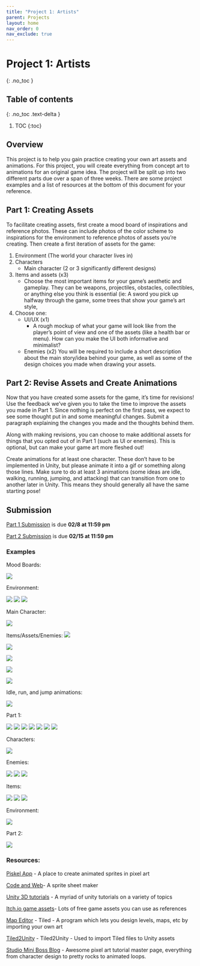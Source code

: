 ```yaml
---
title: "Project 1: Artists"
parent: Projects
layout: home
nav_order: 0
nav_exclude: true
---
```


# Project 1: Artists
{: .no_toc }

## Table of contents
{: .no_toc .text-delta }

1. TOC
{:toc}

## Overview
This project is to help you gain practice creating your own art assets and animations.  For this project, you will create everything from concept art to animations for an original game idea. The project will be split up into two different parts due over a span of three weeks. There are some project examples and a list of resources at the bottom of this document for your reference.

## Part 1: Creating Assets
To facilitate creating assets, first create a mood board of inspirations and reference photos. These can include photos of the color scheme to inspirations for the environment to reference photos of assets you’re creating.  Then create a first iteration of assets for the game:  
1. Environment (The world your character lives in)
2. Characters
    * Main character (2 or 3 significantly different designs)
3. Items and assets (x3)
    * Choose the most important items for your game’s aesthetic and gameplay. They can be weapons, projectiles, obstacles, collectibles, or anything else you think is essential (ie: A sword you pick up halfway through the game, some trees that show your game’s art style, 
4. Choose one:
    * UI/UX (x1)
        * A rough mockup of what your game will look like from the player’s point of view and one of the assets (like a health bar or menu). How can you make the UI both informative and minimalist?
    * Enemies (x2)
You will be required to include a short description about the main story/idea behind your game, as well as some of the design choices you made when drawing your assets.

## Part 2: Revise Assets and Create Animations
Now that you have created some assets for the game, it’s time for revisions! Use the feedback we’ve given you to take the time to improve the assets you made in Part 1. Since nothing is perfect on the first pass, we expect to see some thought put in and some meaningful changes. Submit a paragraph explaining the changes you made and the thoughts behind them.

Along with making revisions, you can choose to make additional assets for things that you opted out of in Part 1 (such as UI or enemies). This is optional, but can make your game art more fleshed out!

Create animations for at least one character.  These don’t have to be implemented in Unity, but please animate it into a gif or something along those lines. Make sure to do at least 3 animations (some ideas are idle, walking, running, jumping, and attacking) that can transition from one to another later in Unity. This means they should generally all have the same starting pose!

## Submission
[Part 1 Submission] is due **02/8 at 11:59 pm**

[Part 2 Submission] is due **02/15 at 11:59 pm**


### Examples

Mood Boards:

![](images/mood-board.png)

Environment: 

![](images/environment-1.png)
![](images/environment-2.png)
![](images/environment-3.png)

Main Character:

![](images/main-character.png)

Items/Assets/Enemies:
![](images/item-1.png)

![](images/item-2.png)

![](images/item-3.png)

![](images/item-4.png)

![](images/item-5.png)

Idle, run, and jump animations:

![](images/sprite-sheet.png)

Part 1:

![](images/war-1.png)
![](images/war-2.png)
![](images/war-3.png)
![](images/war-4.png)
![](images/war-5.png)
![](images/war-6.png)
![](images/war-7.png)

Characters: 

![](images/character.png)

Enemies: 

![](images/enemies-1.png)
![](images/enemies-2.png)
![](images/enemies-3.png)


Items:

![](images/weapons-1.png)
![](images/weapons-2.png)
![](images/weapons-3.png)

Environment: 

![](images/environment-4.png)

Part 2: 

![](images/enemy.gif)


### Resources:

[Piskel App] -  A place to create animated sprites in pixel art

[Code and Web]- A sprite sheet maker

[Unity 3D tutorials]  -  A myriad of unity tutorials on a variety of topics

[Itch.io game assets]- Lots of free game assets you can use as references

[Map Editor] - Tiled - A program which lets you design levels, maps, etc by importing your own art

[Tiled2Unity] - Tiled2Unity - Used to import Tiled files to Unity assets

[Studio Mini Boss Blog] - Awesome pixel art tutorial master page, everything from character design to pretty rocks to animated loops.




[Part 1 Submission]: http://tinyurl.com/s24proj1p1
[Part 2 Submission]: http://tinyurl.com/s24proj1p2

[Piskel App]: https://www.piskelapp.com/ 
[Code and Web]: https://www.codeandweb.com/texturepacker
[Unity 3D Tutorials]: https://unity3d.com/learn/tutorials
[Itch.io game assets]: https://itch.io/game-assets/free
[Map Editor]: http://www.mapeditor.org
[Tiled2Unity]: http://www.seanba.com/tiled2unity
[Studio Mini Boss Blog]: http://blog.studiominiboss.com/pixelart